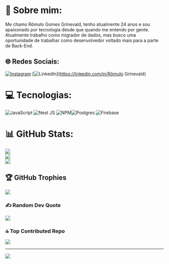 # 💫 Sobre mim:
Me chamo Rômulo Gomes Grinevald, tenho atualmente 24 anos e sou apaixonado por tecnologia desde que quando me entendo por gente.
Atualmente trabalho como migrador de dados, mas busco uma oportunidade de trabalhar como desenvolvedor voltado mais para a parte de Back-End.


## 🌐 Redes Sociais:
[![Instagram](https://img.shields.io/badge/Instagram-%23E4405F.svg?logo=Instagram&logoColor=white)](https://instagram.com/rggrinevald) [![LinkedIn](https://img.shields.io/badge/LinkedIn-%230077B5.svg?logo=linkedin&logoColor=white)](https://linkedin.com/in/Rômulo Grinevald) 

# 💻 Tecnologias:
![JavaScript](https://img.shields.io/badge/javascript-%23323330.svg?style=for-the-badge&logo=javascript&logoColor=%23F7DF1E) ![Nest JS]([https://img.shields.io/badge/Next-black?style=for-the-badge&logo=next.js&logoColor=white](https://img.shields.io/badge/-NestJs-ea2845?style=flat-square&logo=nestjs&logoColor=white)) ![NPM](https://img.shields.io/badge/NPM-%23CB3837.svg?style=for-the-badge&logo=npm&logoColor=white)![Postgres](https://img.shields.io/badge/postgres-%23316192.svg?style=for-the-badge&logo=postgresql&logoColor=white) ![Firebase](https://img.shields.io/badge/firebase-a08021?style=for-the-badge&logo=firebase&logoColor=ffcd34)
# 📊 GitHub Stats:
![](https://github-readme-stats.vercel.app/api?username=rggrinevald&theme=dark&hide_border=false&include_all_commits=false&count_private=false)<br/>
![](https://nirzak-streak-stats.vercel.app/?user=rggrinevald&theme=dark&hide_border=false)<br/>
![](https://github-readme-stats.vercel.app/api/top-langs/?username=rggrinevald&theme=dark&hide_border=false&include_all_commits=false&count_private=false&layout=compact)

## 🏆 GitHub Trophies
![](https://github-profile-trophy.vercel.app/?username=rggrinevald&theme=radical&no-frame=false&no-bg=true&margin-w=4)

### ✍️ Random Dev Quote
![](https://quotes-github-readme.vercel.app/api?type=horizontal&theme=radical)

### 🔝 Top Contributed Repo
![](https://github-contributor-stats.vercel.app/api?username=rggrinevald&limit=5&theme=dark&combine_all_yearly_contributions=true)

---
[![](https://visitcount.itsvg.in/api?id=rggrinevald&icon=0&color=0)](https://visitcount.itsvg.in)
